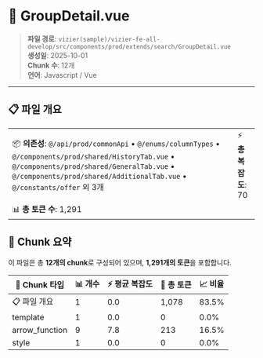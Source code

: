 # 📄 GroupDetail.vue

> **파일 경로**: `vizier(sample)/vizier-fe-all-develop/src/components/prod/extends/search/GroupDetail.vue`  
> **생성일**: 2025-10-01  
> **Chunk 수**: 12개  
> **언어**: Javascript / Vue
---





## 📋 파일 개요

| | |
|--|--|
| 📦 **의존성**: `@/api/prod/commonApi` • `@/enums/columnTypes` • `@/components/prod/shared/HistoryTab.vue` • `@/components/prod/shared/GeneralTab.vue` • `@/components/prod/shared/AdditionalTab.vue` • `@/constants/offer` 외 3개 | ⚡ **총 복잡도**: 70 |
| 📊 **총 토큰 수**: 1,291 |  |






## 🧩 Chunk 요약

이 파일은 총 **12개의 chunk**로 구성되어 있으며, **1,291개의 토큰**을 포함합니다.

| 🧩 Chunk 타입 | 📊 개수 | ⚡ 평균 복잡도 | 📝 총 토큰 | 📈 비율 |
|---------------|--------|-------------|----------|--------|
| 📋 파일 개요 | 1 | 0.0 | 1,078 | 83.5% |
| template | 1 | 0.0 | 0 | 0.0% |
| arrow_function | 9 | 7.8 | 213 | 16.5% |
| style | 1 | 0.0 | 0 | 0.0% |

